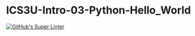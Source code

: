 # ICS3U-Intro-03-Python-Hello_World

[![GitHub's Super Linter](https://github.com/matthew-meech/ICS3U-Intro-03-Python-Hello_World/workflows/GitHub's%20Super%20Linter/badge.svg)](https://github.com/matthew-meech/ICS3U-Intro-03-Python-Hello_World/actions)
